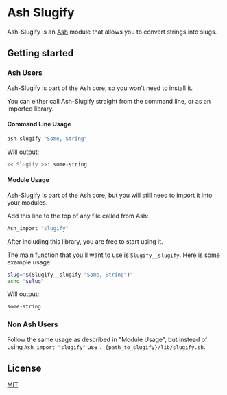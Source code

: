 # Ash Slugify

Ash-Slugify is an [Ash](https://github.com/BrandonRomano/ash) module that allows you to convert strings into slugs.

## Getting started

### Ash Users

Ash-Slugify is part of the Ash core, so you won't need to install it.

You can either call Ash-Slugify straight from the command line, or as an imported library.

#### Command Line Usage

```sh
ash slugify "Some, String"
```

Will output:

```sh
<< Slugify >>: some-string
```

#### Module Usage

Ash-Slugify is part of the Ash core, but you will still need to import it into your modules.

Add this line to the top of any file called from Ash:

```bash
Ash_import "slugify"
```

After including this library, you are free to start using it.

The main function that you'll want to use is `Slugify__slugify`.  Here is some example usage:

```sh
slug="$(Slugify__slugify "Some, String")"
echo "$slug"
```

Will output:

```sh
some-string
```

### Non Ash Users

Follow the same usage as described in "Module Usage", but instead of using `Ash_import "slugify"` use `. {path_to_slugify}/lib/slugify.sh`.

## License

[MIT](LICENSE.md)
